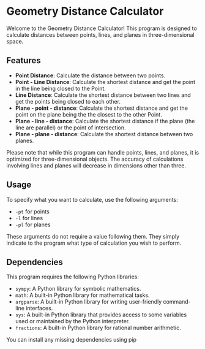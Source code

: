 # Geometry Distance Calculator

Welcome to the Geometry Distance Calculator! This program is designed to calculate distances between points, lines, and planes in three-dimensional space.

## Features
- **Point Distance**: Calculate the distance between two points.
- **Point - Line Distance**: Calculate the shortest distance and get the point in the line being closed to the Point.
- **Line Distance**: Calculate the shortest distance between two lines and get the points being closed to each other.
- **Plane - point - distance**: Calculate the shortest distance and get the point on the plane being the the closest to the other Point.
- **Plane - line - distance**: Calculate the shortest distance if the plane (the line are parallel) or the point of intersection.
- **Plane - plane - distance**: Calculate the shortest distance between two planes.

Please note that while this program can handle points, lines, and planes, it is optimized for three-dimensional objects. The accuracy of calculations involving lines and planes will decrease in dimensions other than three.

## Usage
To specify what you want to calculate, use the following arguments:
- `-pt` for points
- `-l` for lines
- `-pl` for planes

These arguments do not require a value following them. They simply indicate to the program what type of calculation you wish to perform.

## Dependencies
This program requires the following Python libraries:
- `sympy`: A Python library for symbolic mathematics.
- `math`: A built-in Python library for mathematical tasks.
- `argparse`: A built-in Python library for writing user-friendly command-line interfaces.
- `sys`: A built-in Python library that provides access to some variables used or maintained by the Python interpreter.
- `fractions`: A built-in Python library for rational number arithmetic.

You can install any missing dependencies using pip
